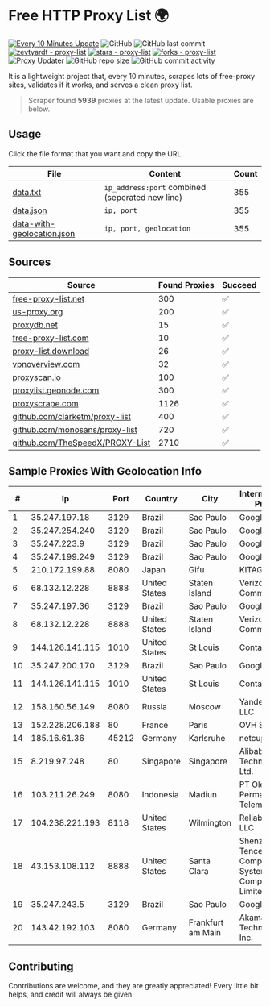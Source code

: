
# Free HTTP Proxy List 🌍

[![Every 10 Minutes Update](https://github.com/mertguvencli/http-proxy-list/actions/workflows/main.yml/badge.svg?branch=main)](https://github.com/mertguvencli/http-proxy-list/actions/workflows/main.yml)
![GitHub](https://img.shields.io/github/license/mertguvencli/http-proxy-list)
![GitHub last commit](https://img.shields.io/github/last-commit/mertguvencli/http-proxy-list)
[![zevtyardt - proxy-list](https://img.shields.io/static/v1?label=zevtyardt&message=proxy-list&color=blue&logo=github)](https://github.com/zevtyardt/proxy-list "Go to GitHub repo")
[![stars - proxy-list](https://img.shields.io/github/stars/zevtyardt/proxy-list?style=social)](https://github.com/zevtyardt/proxy-list)
[![forks - proxy-list](https://img.shields.io/github/forks/zevtyardt/proxy-list?style=social)](https://github.com/zevtyardt/proxy-list)
[![Proxy Updater](https://github.com/zevtyardt/proxy-list/workflows/Proxy%20Updater/badge.svg)](https://github.com/zevtyardt/proxy-list/actions?query=workflow:"Proxy+Updater")
![GitHub repo size](https://img.shields.io/github/repo-size/zevtyardt/proxy-list)
[![GitHub commit activity](https://img.shields.io/github/commit-activity/m/zevtyardt/proxy-list?logo=commits)](https://github.com/zevtyardt/proxy-list/commits/main)

It is a lightweight project that, every 10 minutes, scrapes lots of free-proxy sites, validates if it works, and serves a clean proxy list.

> Scraper found **5939** proxies at the latest update. Usable proxies are below.

## Usage

Click the file format that you want and copy the URL.

|File|Content|Count|
|----|-------|-----|
|[data.txt](https://raw.githubusercontent.com/mertguvencli/http-proxy-list/main/proxy-list/data.txt)|`ip_address:port` combined (seperated new line)|355|
|[data.json](https://raw.githubusercontent.com/mertguvencli/http-proxy-list/main/proxy-list/data.json)|`ip, port`|355|
|[data-with-geolocation.json](https://raw.githubusercontent.com/mertguvencli/http-proxy-list/main/proxy-list/data-with-geolocation.json)|`ip, port, geolocation`|355|

## Sources

|Source|Found Proxies|Succeed|
|------|-------------|-------|
|[free-proxy-list.net](https://free-proxy-list.net)|300|✅|
|[us-proxy.org](https://www.us-proxy.org)|200|✅|
|[proxydb.net](http://proxydb.net)|15|✅|
|[free-proxy-list.com](https://free-proxy-list.com/?page=&port=&type%5B%5D=http&type%5B%5D=https&up_time=0&search=Search)|10|✅|
|[proxy-list.download](https://www.proxy-list.download/HTTP)|26|✅|
|[vpnoverview.com](https://vpnoverview.com/privacy/anonymous-browsing/free-proxy-servers)|32|✅|
|[proxyscan.io](https://www.proxyscan.io)|100|✅|
|[proxylist.geonode.com](https://proxylist.geonode.com/api/proxy-list?limit=300&page=1&sort_by=lastChecked&sort_type=desc&protocols=http,https)|300|✅|
|[proxyscrape.com](https://api.proxyscrape.com/v2/?request=displayproxies&protocol=http&timeout=10000&country=all&ssl=all&anonymity=all)|1126|✅|
|[github.com/clarketm/proxy-list](https://raw.githubusercontent.com/clarketm/proxy-list/master/proxy-list-raw.txt)|400|✅|
|[github.com/monosans/proxy-list](https://raw.githubusercontent.com/monosans/proxy-list/main/proxies/http.txt)|720|✅|
|[github.com/TheSpeedX/PROXY-List](https://raw.githubusercontent.com/TheSpeedX/PROXY-List/master/http.txt)|2710|✅|


## Sample Proxies With Geolocation Info

|#|Ip|Port|Country|City|Internet Service Provider|
|-|--|----|-------|----|-------------------------|
|1|35.247.197.18|3129|Brazil|Sao Paulo|Google LLC|
|2|35.247.254.240|3129|Brazil|Sao Paulo|Google LLC|
|3|35.247.223.9|3129|Brazil|Sao Paulo|Google LLC|
|4|35.247.199.249|3129|Brazil|Sao Paulo|Google LLC|
|5|210.172.199.88|8080|Japan|Gifu|KITAGATA|
|6|68.132.12.228|8888|United States|Staten Island|Verizon Communications|
|7|35.247.197.36|3129|Brazil|Sao Paulo|Google LLC|
|8|68.132.12.228|8888|United States|Staten Island|Verizon Communications|
|9|144.126.141.115|1010|United States|St Louis|Contabo Inc.|
|10|35.247.200.170|3129|Brazil|Sao Paulo|Google LLC|
|11|144.126.141.115|1010|United States|St Louis|Contabo Inc.|
|12|158.160.56.149|8080|Russia|Moscow|Yandex.Cloud LLC|
|13|152.228.206.188|80|France|Paris|OVH SAS|
|14|185.16.61.36|45212|Germany|Karlsruhe|netcup GmbH|
|15|8.219.97.248|80|Singapore|Singapore|Alibaba (US) Technology Co., Ltd.|
|16|103.211.26.249|8080|Indonesia|Madiun|PT Olean Permata Telematika|
|17|104.238.221.193|8118|United States|Wilmington|ReliableSite.Net LLC|
|18|43.153.108.112|8888|United States|Santa Clara|Shenzhen Tencent Computer Systems Company Limited|
|19|35.247.243.5|3129|Brazil|Sao Paulo|Google LLC|
|20|143.42.192.103|8080|Germany|Frankfurt am Main|Akamai Technologies, Inc.|



## Contributing

Contributions are welcome, and they are greatly appreciated! Every
little bit helps, and credit will always be given.

